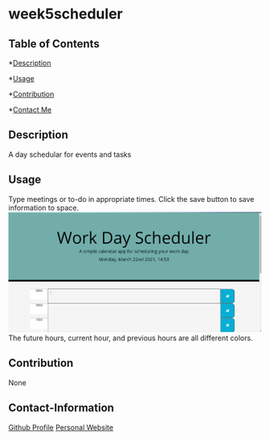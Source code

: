 # week5scheduler

## Table of Contents

*[Description](#description)

*[Usage](#usage)

*[Contribution](#contribute)

*[Contact Me](#Contact-Information)
  
## Description
A day schedular for events and tasks
   
## Usage
Type meetings or to-do in appropriate times.  Click the save button to save information to space. ![image](./Assets/webpage.png)  The future hours, current hour, and previous hours are all different colors.  


## Contribution
None

## Contact-Information
[Github Profile](https://github.com/desantel)
[Personal Website](https://desantel.github.io/DeSantisPortfolioPage/portfolio.html)

